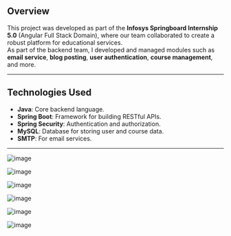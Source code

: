 
## **Overview**

This project was developed as part of the **Infosys Springboard Internship 5.0** (Angular Full Stack Domain), where our team collaborated to create a robust platform for educational services.  
As part of the backend team, I developed and managed modules such as **email service**, **blog posting**, **user authentication**, **course management**, and more.

---

## **Technologies Used**

- **Java**: Core backend language.  
- **Spring Boot**: Framework for building RESTful APIs.  
- **Spring Security**: Authentication and authorization.  
- **MySQL**: Database for storing user and course data.  
- **SMTP**: For email services.  

---
![image](https://github.com/user-attachments/assets/48fe1d1b-975c-426a-a9be-ea1c5036e731)

![image](https://github.com/user-attachments/assets/ba272643-70f7-4cdf-af51-4cf3ec6147d0)

![image](https://github.com/user-attachments/assets/7d998105-fb44-4966-b72a-6ae6d972684a)

![image](https://github.com/user-attachments/assets/865d3e57-e43d-4243-b6a9-eb60d0300efb)

![image](https://github.com/user-attachments/assets/e5132262-40ba-4258-b35a-bfb9f00f9e9c)

![image](https://github.com/user-attachments/assets/120b1cdb-cd0b-45ff-8452-9337a282dcc2)







